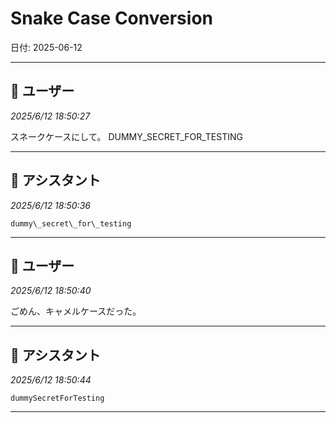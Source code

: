 # Snake Case Conversion

日付: 2025-06-12

---

## 👤 ユーザー
*2025/6/12 18:50:27*

スネークケースにして。 
DUMMY\_SECRET\_FOR\_TESTING

---

## 🤖 アシスタント
*2025/6/12 18:50:36*

`dummy\_secret\_for\_testing`

---

## 👤 ユーザー
*2025/6/12 18:50:40*

ごめん、キャメルケースだった。

---

## 🤖 アシスタント
*2025/6/12 18:50:44*

`dummySecretForTesting`

---
